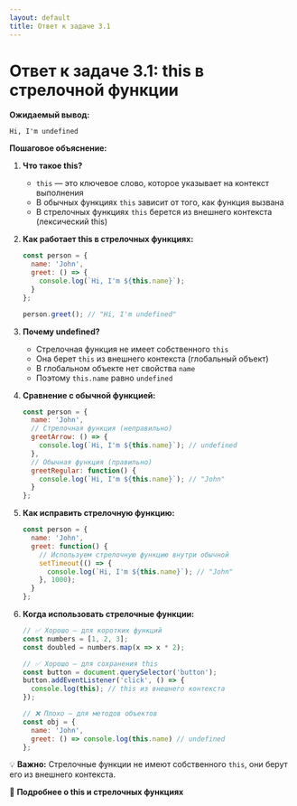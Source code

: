 ```yaml
---
layout: default
title: Ответ к задаче 3.1
---
```

# Ответ к задаче 3.1: this в стрелочной функции

**Ожидаемый вывод:**
```
Hi, I'm undefined
```

**Пошаговое объяснение:**

1. **Что такое this?**
   - `this` — это ключевое слово, которое указывает на контекст выполнения
   - В обычных функциях `this` зависит от того, как функция вызвана
   - В стрелочных функциях `this` берется из внешнего контекста (лексический this)

2. **Как работает this в стрелочных функциях:**
   ```js
   const person = {
     name: 'John',
     greet: () => {
       console.log(`Hi, I'm ${this.name}`);
     }
   };
   
   person.greet(); // "Hi, I'm undefined"
   ```

3. **Почему undefined?**
   - Стрелочная функция не имеет собственного `this`
   - Она берет `this` из внешнего контекста (глобальный объект)
   - В глобальном объекте нет свойства `name`
   - Поэтому `this.name` равно `undefined`

4. **Сравнение с обычной функцией:**
   ```js
   const person = {
     name: 'John',
     // Стрелочная функция (неправильно)
     greetArrow: () => {
       console.log(`Hi, I'm ${this.name}`); // undefined
     },
     // Обычная функция (правильно)
     greetRegular: function() {
       console.log(`Hi, I'm ${this.name}`); // "John"
     }
   };
   ```

5. **Как исправить стрелочную функцию:**
   ```js
   const person = {
     name: 'John',
     greet: function() {
       // Используем стрелочную функцию внутри обычной
       setTimeout(() => {
         console.log(`Hi, I'm ${this.name}`); // "John"
       }, 1000);
     }
   };
   ```

6. **Когда использовать стрелочные функции:**
   ```js
   // ✅ Хорошо — для коротких функций
   const numbers = [1, 2, 3];
   const doubled = numbers.map(x => x * 2);
   
   // ✅ Хорошо — для сохранения this
   const button = document.querySelector('button');
   button.addEventListener('click', () => {
     console.log(this); // this из внешнего контекста
   });
   
   // ❌ Плохо — для методов объектов
   const obj = {
     name: 'John',
     greet: () => console.log(this.name) // undefined
   };
   ```

💡 **Важно:** Стрелочные функции не имеют собственного `this`, они берут его из внешнего контекста.

📖 **Подробнее о this и стрелочных функциях** 